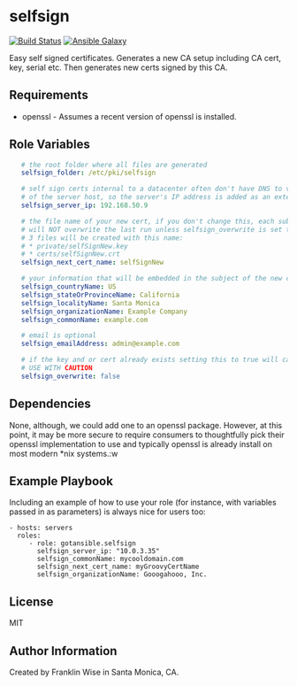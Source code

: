 selfsign
=========
[![Build Status](https://travis-ci.org/gotansible/selfsign.svg)](https://travis-ci.org/gotansible/selfsign)
[![Ansible Galaxy](http://img.shields.io/badge/galaxy-selfsign-blue.svg?style=flat)](https://galaxy.ansible.com/list#/roles/3588)

Easy self signed certificates. Generates a new CA setup including CA cert, key, serial etc.  Then generates new certs signed by this CA.

Requirements
------------

* openssl - Assumes a recent version of openssl is installed.

Role Variables
--------------

```yml
   # the root folder where all files are generated
   selfsign_folder: /etc/pki/selfsign

   # self sign certs internal to a datacenter often don't have DNS to verify the commonName
   # of the server host, so the server's IP address is added as an extension
   selfsign_server_ip: 192.168.50.9

   # the file name of your new cert, if you don't change this, each subsequent run
   # will NOT overwrite the last run unless selfsign_overwrite is set to true
   # 3 files will be created with this name:
   # * private/selfSignNew.key
   # * certs/selfSignNew.crt
   selfsign_next_cert_name: selfSignNew

   # your information that will be embedded in the subject of the new certificate
   selfsign_countryName: US
   selfsign_stateOrProvinceName: California
   selfsign_localityName: Santa Monica
   selfsign_organizationName: Example Company
   selfsign_commonName: example.com

   # email is optional
   selfsign_emailAddress: admin@example.com

   # if the key and or cert already exists setting this to true will cause them to get overwritten
   # USE WITH CAUTION
   selfsign_overwrite: false

```

Dependencies
------------

None, although, we could add one to an openssl package.  However, at this point, it may
be more secure to require consumers to thoughtfully pick their openssl implementation to use and typically openssl is already install on most modern *nix systems.:w

Example Playbook
----------------

Including an example of how to use your role (for instance, with variables passed in as parameters) is always nice for users too:

    - hosts: servers
      roles:
         - role: gotansible.selfsign
		   selfsign_server_ip: "10.0.3.35"
		   selfsign_commonName: mycooldomain.com 
		   selfsign_next_cert_name: myGroovyCertName
		   selfsign_organizationName: Gooogahooo, Inc.


License
-------

MIT

Author Information
------------------

Created by Franklin Wise in Santa Monica, CA.
